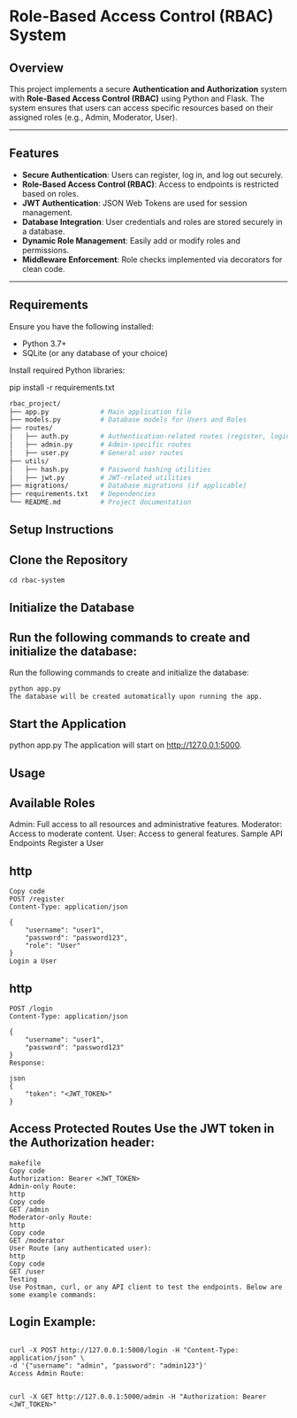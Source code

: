 # Role-Based Access Control (RBAC) System

## Overview
This project implements a secure **Authentication and Authorization** system with **Role-Based Access Control (RBAC)** using Python and Flask. The system ensures that users can access specific resources based on their assigned roles (e.g., Admin, Moderator, User).

---

## Features
- **Secure Authentication**: Users can register, log in, and log out securely.
- **Role-Based Access Control (RBAC)**: Access to endpoints is restricted based on roles.
- **JWT Authentication**: JSON Web Tokens are used for session management.
- **Database Integration**: User credentials and roles are stored securely in a database.
- **Dynamic Role Management**: Easily add or modify roles and permissions.
- **Middleware Enforcement**: Role checks implemented via decorators for clean code.

---

## Requirements
Ensure you have the following installed:
- Python 3.7+
- SQLite (or any database of your choice)

Install required Python libraries:

pip install -r requirements.txt

```bash 
rbac_project/
├── app.py             # Main application file
├── models.py          # Database models for Users and Roles
├── routes/
│   ├── auth.py        # Authentication-related routes (register, login)
│   ├── admin.py       # Admin-specific routes
│   ├── user.py        # General user routes
├── utils/
│   ├── hash.py        # Password hashing utilities
│   ├── jwt.py         # JWT-related utilities
├── migrations/        # Database migrations (if applicable)
├── requirements.txt   # Dependencies
└── README.md          # Project documentation
```

## Setup Instructions
## Clone the Repository

```git clone https://github.com/yourusername/rbac-system.git
cd rbac-system
```
## Initialize the Database
## Run the following commands to create and initialize the database:

Run the following commands to create and initialize the database:
```
python app.py
The database will be created automatically upon running the app.
```
## Start the Application

python app.py
The application will start on http://127.0.0.1:5000.

## Usage
## Available Roles
Admin: Full access to all resources and administrative features.
Moderator: Access to moderate content.
User: Access to general features.
Sample API Endpoints
Register a User

## http
```
Copy code
POST /register
Content-Type: application/json

{
    "username": "user1",
    "password": "password123",
    "role": "User"
}
Login a User
```

## http
```
POST /login
Content-Type: application/json

{
    "username": "user1",
    "password": "password123"
}
Response:

json
{
    "token": "<JWT_TOKEN>"
}
```
## Access Protected Routes Use the JWT token in the Authorization header:
```
makefile
Copy code
Authorization: Bearer <JWT_TOKEN>
Admin-only Route:
http
Copy code
GET /admin
Moderator-only Route:
http
Copy code
GET /moderator
User Route (any authenticated user):
http
Copy code
GET /user
Testing
Use Postman, curl, or any API client to test the endpoints. Below are some example commands:
```
## Login Example:

```

curl -X POST http://127.0.0.1:5000/login -H "Content-Type: application/json" \
-d '{"username": "admin", "password": "admin123"}'
Access Admin Route:
```
```

curl -X GET http://127.0.0.1:5000/admin -H "Authorization: Bearer <JWT_TOKEN>"
```


